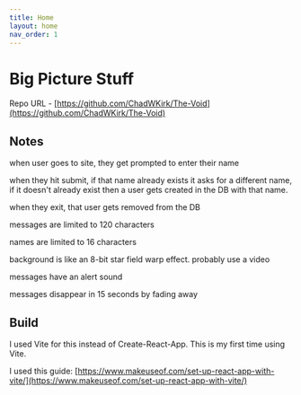 ```yaml
---
title: Home
layout: home
nav_order: 1
---
```


# Big Picture Stuff

Repo URL - [https://github.com/ChadWKirk/The-Void](https://github.com/ChadWKirk/The-Void)

## Notes

when user goes to site, they get prompted to enter their name

when they hit submit, if that name already exists it asks for a different name, if it doesn't already exist then a user gets created in the DB with that name.

when they exit, that user gets removed from the DB

messages are limited to 120 characters

names are limited to 16 characters

background is like an 8-bit star field warp effect. probably use a video

messages have an alert sound

messages disappear in 15 seconds by fading away

## Build

I used Vite for this instead of Create-React-App. This is my first time using Vite.

I used this guide: [https://www.makeuseof.com/set-up-react-app-with-vite/](https://www.makeuseof.com/set-up-react-app-with-vite/)
